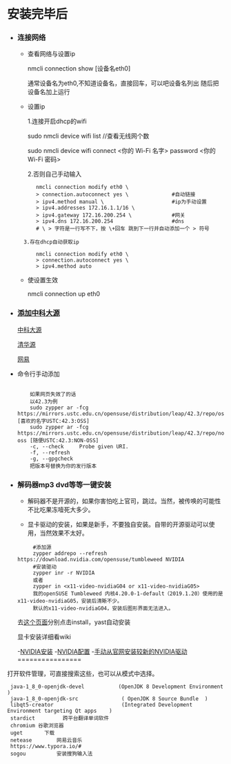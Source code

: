 # 安装完毕后
* ### 连接网络

    * 查看网络与设置ip
    
        nmcli connection show [设备名eth0]  
        
        通常设备名为eth0,不知道设备名，直接回车，可以吧设备名列出 随后把设备名加上运行
        
    * 设置ip
    
        1.连接开启dhcp的wifi
        
        sudo nmcli device wifi list     //查看无线网个数
    
        sudo nmcli device wifi connect <你的 Wi-Fi 名字> password <你的 Wi-Fi 密码>
        
        2.否则自己手动输入
    
  ```text      
        nmcli connection modify eth0 \
        > connection.autoconnect yes \              #自动链接
        > ipv4.method manual \                      #ip为手动设置
        > ipv4.addresses 172.16.1.1/16 \
        > ipv4.gateway 172.16.200.254 \             #网关
        > ipv4.dns 172.16.200.254                   #dns
        # \ > 字符是一行写不下，按 \+回车 跳到下一行并自动添加一个 > 符号
    ```
        3.存在dhcp自动获取ip
    
  ```text  
        nmcli connection modify eth0 \
        > connection.autoconnect yes \
        > ipv4.method auto
    ```
 
    * 使设置生效
    
        nmcli connection up eth0

* ### [添加中科大源](http://mirrors.ustc.edu.cn/help/opensuse.html)

    [中科大源](http://mirrors.ustc.edu.cn) 
 
    [清华源](http://mirrors.tuna.tsinghua.edu.cn)
 
    [网易](http://mirrors.163.com)

* 命令行手动添加

    ```text
        
        如果网页失效了的话
        以42.3为例
        sudo zypper ar -fcg https://mirrors.ustc.edu.cn/opensuse/distribution/leap/42.3/repo/oss [喜欢的名字USTC:42.3:OSS]
        sudo zypper ar -fcg https://mirrors.ustc.edu.cn/opensuse/distribution/leap/42.3/repo/non-oss [随便USTC:42.3:NON-OSS]
        -c, --check     Probe given URI.
        -f, --refresh
        -g, --gpgcheck
        把版本号替换为你的发行版本

    ```
* ### 解码器mp3 dvd等等一键安装

    * 解码器不是开源的，如果你害怕吃上官司，跳过。当然，被传唤的可能性不比吃果冻噎死大多少。
    
    * 显卡驱动的安装，如果是新手，不要独自安装。自带的开源驱动可以使用，当然效果不太好。
    
    ```text
         #添加源
         zypper addrepo --refresh https://download.nvidia.com/opensuse/tumbleweed NVIDIA
         #安装驱动
         zypper inr -r NVIDIA
         或者
         zypper in <x11-video-nvidiaG04 or x11-video-nvidiaG05>
         我的openSUSE Tumbleweed 内核4.20.0-1-default（2019.1.20）使用的是x11-video-nvidiaG05，安装后清晰不少。
         默认的x11-video-nvidiaG04，安装后图形界面无法进入。
    ```
    
    去[这个页面](http://opensuse-community.org)分别点击install，yast自动安装
    
    显卡安装详细看wiki
    
    -[NVIDIA安装](https://zh.opensuse.org/SDB:NVIDIA_%E9%A9%B1%E5%8A%A8)
    -[NVIDIA配置](https://zh.opensuse.org/SDB:配置显卡)
    -[手动从官网安装较新的NVIDIA驱动](https://zh.opensuse.org/SDB:NVIDIA_%E4%B8%8D%E6%98%93%E4%B9%8B%E8%B7%AF)
================

打开软件管理，可直接搜索这些，也可以从模式中选择。

```text
 java-1_8_0-openjdk-devel           (OpenJDK 8 Development Environment )
 java-1_8_0-openjdk-src              ( OpenJDK 8 Source Bundle  )
 libqt5-creator                      (Integrated Development Environment targeting Qt apps    )
 stardict         跨平台翻译单词软件
 chromium 谷歌浏览器
 uget       下载
 netease        网易云音乐
 https://www.typora.io/#
 sogou          安装搜狗输入法
 ```
    
   
